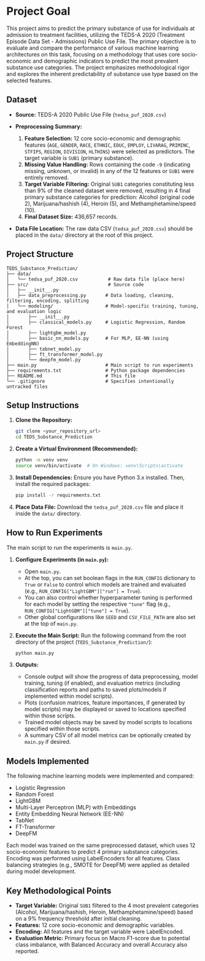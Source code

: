 # Project Goal

This project aims to predict the primary substance of use for individuals at admission to treatment facilities, utilizing the TEDS-A 2020 (Treatment Episode Data Set - Admissions) Public Use File. The primary objective is to evaluate and compare the performance of various machine learning architectures on this task, focusing on a methodology that uses core socio-economic and demographic indicators to predict the most prevalent substance use categories. The project emphasizes methodological rigor and explores the inherent predictability of substance use type based on the selected features.

## Dataset

* **Source:** TEDS-A 2020 Public Use File (`tedsa_puf_2020.csv`)
* **Preprocessing Summary:**

  1. **Feature Selection:** 12 core socio-economic and demographic features (`AGE`, `GENDER`, `RACE`, `ETHNIC`, `EDUC`, `EMPLOY`, `LIVARAG`, `PRIMINC`, `STFIPS`, `REGION`, `DIVISION`, `HLTHINS`) were selected as predictors. The target variable is `SUB1` (primary substance).
  2. **Missing Value Handling:** Rows containing the code `-9` (indicating missing, unknown, or invalid) in any of the 12 features or `SUB1` were entirely removed.
  3. **Target Variable Filtering:** Original `SUB1` categories constituting less than 9% of the cleaned dataset were removed, resulting in 4 final primary substance categories for prediction: Alcohol (original code 2), Marijuana/hashish (4), Heroin (5), and Methamphetamine/speed (10).
  4. **Final Dataset Size:** 436,657 records.
* **Data File Location:** The raw data CSV (`tedsa_puf_2020.csv`) should be placed in the `data/` directory at the root of this project.

## Project Structure

```
TEDS_Substance_Prediction/
├── data/
│   └── tedsa_puf_2020.csv           # Raw data file (place here)
├── src/                             # Source code
│   ├── __init__.py
│   ├── data_preprocessing.py       # Data loading, cleaning, filtering, encoding, splitting
│   └── modeling/                   # Model-specific training, tuning, and evaluation logic
│       ├── __init__.py
│       ├── classical_models.py     # Logistic Regression, Random Forest
│       ├── lightgbm_model.py
│       ├── basic_nn_models.py      # For MLP, EE-NN (using EmbeddingNN)
│       ├── tabnet_model.py
│       ├── ft_transformer_model.py
│       └── deepfm_model.py
├── main.py                         # Main script to run experiments
├── requirements.txt                # Python package dependencies
├── README.md                       # This file
└── .gitignore                      # Specifies intentionally untracked files
```

## Setup Instructions

1. **Clone the Repository:**

   ```bash
   git clone <your_repository_url>
   cd TEDS_Substance_Prediction
   ```

2. **Create a Virtual Environment (Recommended):**

   ```bash
   python -m venv venv
   source venv/bin/activate  # On Windows: venv\Scripts\activate
   ```

3. **Install Dependencies:**
   Ensure you have Python 3.x installed. Then, install the required packages:

   ```bash
   pip install -r requirements.txt
   ```

4. **Place Data File:**
   Download the `tedsa_puf_2020.csv` file and place it inside the `data/` directory.

## How to Run Experiments

The main script to run the experiments is `main.py`.

1. **Configure Experiments (in `main.py`):**

   * Open `main.py`.
   * At the top, you can set boolean flags in the `RUN_CONFIG` dictionary to `True` or `False` to control which models are trained and evaluated (e.g., `RUN_CONFIG["LightGBM"]["run"] = True`).
   * You can also control whether hyperparameter tuning is performed for each model by setting the respective `"tune"` flag (e.g., `RUN_CONFIG["LightGBM"]["tune"] = True`).
   * Other global configurations like `SEED` and `CSV_FILE_PATH` are also set at the top of `main.py`.

2. **Execute the Main Script:**
   Run the following command from the root directory of the project (`TEDS_Substance_Prediction/`):

   ```bash
   python main.py
   ```

3. **Outputs:**

   * Console output will show the progress of data preprocessing, model training, tuning (if enabled), and evaluation metrics (including classification reports and paths to saved plots/models if implemented within model scripts).
   * Plots (confusion matrices, feature importances, if generated by model scripts) may be displayed or saved to locations specified within those scripts.
   * Trained model objects may be saved by model scripts to locations specified within those scripts.
   * A summary CSV of all model metrics can be optionally created by `main.py` if desired.

## Models Implemented

The following machine learning models were implemented and compared:

* Logistic Regression
* Random Forest
* LightGBM
* Multi-Layer Perceptron (MLP) with Embeddings
* Entity Embedding Neural Network (EE-NN)
* TabNet
* FT-Transformer
* DeepFM

Each model was trained on the same preprocessed dataset, which uses 12 socio-economic features to predict 4 primary substance categories. Encoding was performed using LabelEncoders for all features. Class balancing strategies (e.g., SMOTE for DeepFM) were applied as detailed during model development.

## Key Methodological Points

* **Target Variable:** Original `SUB1` filtered to the 4 most prevalent categories (Alcohol, Marijuana/hashish, Heroin, Methamphetamine/speed) based on a 9% frequency threshold after initial cleaning.
* **Features:** 12 core socio-economic and demographic variables.
* **Encoding:** All features and the target variable were LabelEncoded.
* **Evaluation Metric:** Primary focus on Macro F1-score due to potential class imbalance, with Balanced Accuracy and overall Accuracy also reported.
